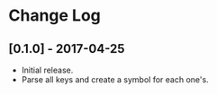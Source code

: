 # Change Log

## [0.1.0] - 2017-04-25
- Initial release.
- Parse all keys and create a symbol for each one's.
